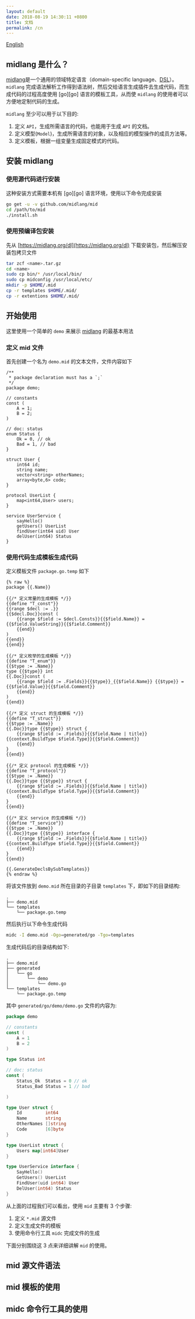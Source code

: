 ```yaml
---
layout: default
date: 2018-08-19 14:30:11 +0800
title: 文档
permalink: /cn
---
```


<a href="/" class="ui labeled icon button"><i class="hand point right icon"></i>English</a>

## midlang 是什么？

[midlang][mid-github]是一个通用的领域特定语言（domain-specific language、[DSL][dsl]）。`midlang` 完成语法解析工作得到语法树，然后交给语言生成插件去生成代码，而生成代码的过程高度使用 [go][go] 语言的模板工具，从而使 `midlang` 的使用者可以方便地定制代码的生成。

`midlang` 至少可以用于以下目的:

1. 定义 `API`，生成所需语言的代码，也能用于生成 `API` 的文档。
2. 定义模型(`Model`)，生成所需语言的对象，以及相应的模型操作的成员方法等。
3. 定义模板，根据一组变量生成固定模式的代码。

## 安装 midlang

### 使用源代码进行安装

这种安装方式需要本机有 [go][go] 语言环境，使用以下命令完成安装

```sh
go get -u -v github.com/midlang/mid
cd /path/to/mid
./install.sh
```

### 使用预编译包安装

先从 [https://midlang.org/dl](https://midlang.org/dl) 下载安装包，然后解压安装包拷贝文件

```sh
tar zcf <name>.tar.gz
cd <name>
sudo cp bin/* /usr/local/bin/
sudo cp midconfig /usr/local/etc/
mkdir -p $HOME/.mid
cp -r templates $HOME/.mid/
cp -r extentions $HOME/.mid/
```

## 开始使用

这里使用一个简单的 `demo` 来展示 [midlang][mid-github] 的最基本用法

###	定义 mid 文件

首先创建一个名为 `demo.mid` 的文本文件，文件内容如下

```
/**
 * package declaration must has a `;`
 */
package demo;

// constants
const (
	A = 1;
	B = 2;
)

// doc: status
enum Status {
	Ok = 0, // ok
	Bad = 1, // bad
}

struct User {
	int64 id;
	string name;
	vector<string> otherNames;
	array<byte,6> code;
}

protocol UserList {
	map<int64,User> users;
}

service UserService {
	sayHello()
	getUsers() UserList
	findUser(int64 uid) User
	delUser(int64) Status
}
```

### 使用代码生成模板生成代码

定义模板文件 `package.go.temp` 如下

```
{% raw %}
package {{.Name}}

{{/* 定义常量的生成模板 */}}
{{define "T_const"}}
{{range $decl := .}}
{{$decl.Doc}}const (
	{{range $field := $decl.Consts}}{{$field.Name}} = {{$field.ValueString}}{{$field.Comment}}
	{{end}}
)
{{end}}
{{end}}

{{/* 定义枚举的生成模板 */}}
{{define "T_enum"}}
{{$type := .Name}}
type {{$type}} int
{{.Doc}}const (
	{{range $field := .Fields}}{{$type}}_{{$field.Name}} {{$type}} = {{$field.Value}}{{$field.Comment}}
	{{end}}
)
{{end}}

{{/* 定义 struct 的生成模板 */}}
{{define "T_struct"}}
{{$type := .Name}}
{{.Doc}}type {{$type}} struct {
	{{range $field := .Fields}}{{$field.Name | title}} {{context.BuildType $field.Type}}{{$field.Comment}}
	{{end}}
}
{{end}}

{{/* 定义 protocol 的生成模板 */}}
{{define "T_protocol"}}
{{$type := .Name}}
{{.Doc}}type {{$type}} struct {
	{{range $field := .Fields}}{{$field.Name | title}} {{context.BuildType $field.Type}}{{$field.Comment}}
	{{end}}
}
{{end}}

{{/* 定义 service 的生成模板 */}}
{{define "T_service"}}
{{$type := .Name}}
{{.Doc}}type {{$type}} interface {
	{{range $field := .Fields}}{{$field.Name | title}} {{context.BuildType $field.Type}}{{$field.Comment}}
	{{end}}
}
{{end}}

{{.GenerateDeclsBySubTemplates}}
{% endraw %}
```

将该文件放到 `demo.mid` 所在目录的子目录 `templates` 下，即如下的目录结构:

```
.
├── demo.mid
└── templates
    └── package.go.temp
```

然后执行以下命令生成代码

```sh
midc -I demo.mid -Ogo=generated/go -Tgo=templates
```

生成代码后的目录结构如下:

```
.
├── demo.mid
├── generated
│   └── go
│       └── demo
│           └── demo.go
└── templates
    └── package.go.temp
```

其中 `generated/go/demo/demo.go` 文件的内容为:

```go
package demo

// constants
const (
	A = 1
	B = 2
)

type Status int

// doc: status
const (
	Status_Ok  Status = 0 // ok
	Status_Bad Status = 1 // bad

)

type User struct {
	Id         int64
	Name       string
	OtherNames []string
	Code       [6]byte
}

type UserList struct {
	Users map[int64]User
}

type UserService interface {
	SayHello()
	GetUsers() UserList
	FindUser(uid int64) User
	DelUser(int64) Status
}
```

从上面的过程我们可以看出，使用 `mid` 主要有 3 个步骤:

1. 定义 `*.mid` 源文件
2. 定义生成文件的模板
3. 使用命令行工具 `midc` 完成文件的生成

下面分别围绕这 3 点来详细讲解 `mid` 的使用。

## mid 源文件语法

## mid 模板的使用

## midc 命令行工具的使用

[dsl]: https://en.wikipedia.org/wiki/Domain-specific_language "DSL"
[mid-github]: https://github.com/midlang/mid "midlang"
